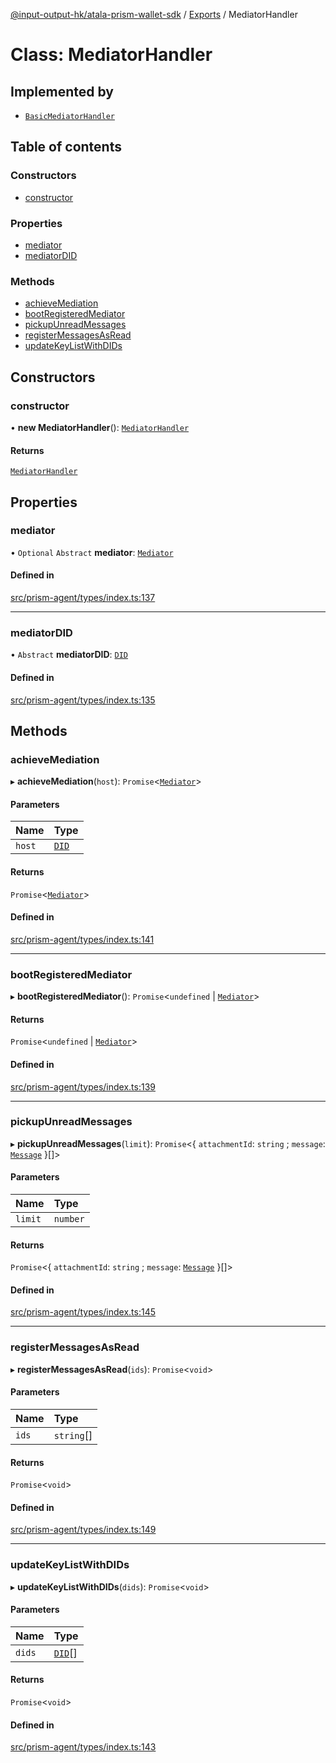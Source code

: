 [@input-output-hk/atala-prism-wallet-sdk](../README.md) / [Exports](../modules.md) / MediatorHandler

# Class: MediatorHandler

## Implemented by

- [`BasicMediatorHandler`](BasicMediatorHandler.md)

## Table of contents

### Constructors

- [constructor](MediatorHandler.md#constructor)

### Properties

- [mediator](MediatorHandler.md#mediator)
- [mediatorDID](MediatorHandler.md#mediatordid)

### Methods

- [achieveMediation](MediatorHandler.md#achievemediation)
- [bootRegisteredMediator](MediatorHandler.md#bootregisteredmediator)
- [pickupUnreadMessages](MediatorHandler.md#pickupunreadmessages)
- [registerMessagesAsRead](MediatorHandler.md#registermessagesasread)
- [updateKeyListWithDIDs](MediatorHandler.md#updatekeylistwithdids)

## Constructors

### constructor

• **new MediatorHandler**(): [`MediatorHandler`](MediatorHandler.md)

#### Returns

[`MediatorHandler`](MediatorHandler.md)

## Properties

### mediator

• `Optional` `Abstract` **mediator**: [`Mediator`](../interfaces/Domain.Mediator.md)

#### Defined in

[src/prism-agent/types/index.ts:137](https://github.com/input-output-hk/atala-prism-wallet-sdk-ts/blob/3f28060/src/prism-agent/types/index.ts#L137)

___

### mediatorDID

• `Abstract` **mediatorDID**: [`DID`](Domain.DID.md)

#### Defined in

[src/prism-agent/types/index.ts:135](https://github.com/input-output-hk/atala-prism-wallet-sdk-ts/blob/3f28060/src/prism-agent/types/index.ts#L135)

## Methods

### achieveMediation

▸ **achieveMediation**(`host`): `Promise`\<[`Mediator`](../interfaces/Domain.Mediator.md)\>

#### Parameters

| Name | Type |
| :------ | :------ |
| `host` | [`DID`](Domain.DID.md) |

#### Returns

`Promise`\<[`Mediator`](../interfaces/Domain.Mediator.md)\>

#### Defined in

[src/prism-agent/types/index.ts:141](https://github.com/input-output-hk/atala-prism-wallet-sdk-ts/blob/3f28060/src/prism-agent/types/index.ts#L141)

___

### bootRegisteredMediator

▸ **bootRegisteredMediator**(): `Promise`\<`undefined` \| [`Mediator`](../interfaces/Domain.Mediator.md)\>

#### Returns

`Promise`\<`undefined` \| [`Mediator`](../interfaces/Domain.Mediator.md)\>

#### Defined in

[src/prism-agent/types/index.ts:139](https://github.com/input-output-hk/atala-prism-wallet-sdk-ts/blob/3f28060/src/prism-agent/types/index.ts#L139)

___

### pickupUnreadMessages

▸ **pickupUnreadMessages**(`limit`): `Promise`\<\{ `attachmentId`: `string` ; `message`: [`Message`](Domain.Message.md)  }[]\>

#### Parameters

| Name | Type |
| :------ | :------ |
| `limit` | `number` |

#### Returns

`Promise`\<\{ `attachmentId`: `string` ; `message`: [`Message`](Domain.Message.md)  }[]\>

#### Defined in

[src/prism-agent/types/index.ts:145](https://github.com/input-output-hk/atala-prism-wallet-sdk-ts/blob/3f28060/src/prism-agent/types/index.ts#L145)

___

### registerMessagesAsRead

▸ **registerMessagesAsRead**(`ids`): `Promise`\<`void`\>

#### Parameters

| Name | Type |
| :------ | :------ |
| `ids` | `string`[] |

#### Returns

`Promise`\<`void`\>

#### Defined in

[src/prism-agent/types/index.ts:149](https://github.com/input-output-hk/atala-prism-wallet-sdk-ts/blob/3f28060/src/prism-agent/types/index.ts#L149)

___

### updateKeyListWithDIDs

▸ **updateKeyListWithDIDs**(`dids`): `Promise`\<`void`\>

#### Parameters

| Name | Type |
| :------ | :------ |
| `dids` | [`DID`](Domain.DID.md)[] |

#### Returns

`Promise`\<`void`\>

#### Defined in

[src/prism-agent/types/index.ts:143](https://github.com/input-output-hk/atala-prism-wallet-sdk-ts/blob/3f28060/src/prism-agent/types/index.ts#L143)

